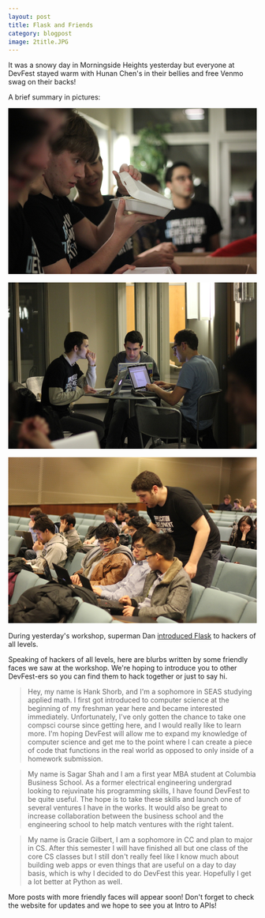 ```yaml
---
layout: post
title: Flask and Friends
category: blogpost
image: 2title.JPG
---
```

It was a snowy day in Morningside Heights yesterday but everyone at DevFest stayed warm with Hunan Chen's in their bellies and free Venmo swag on their backs! 

A brief summary in pictures:

![Dan looking at food](/img/2Dan.JPG)

![group of three](/img/2groupthree.JPG)

![matt](/img/2matthelping.JPG)

During yesterday's workshop, superman Dan [introduced Flask](http://adicu.com/intro-webdev/) to hackers of all levels. 

Speaking of hackers of all levels, here are blurbs written by some friendly faces we saw at the workshop. We're hoping to introduce you to other DevFest-ers so you can find them to hack together or just to say hi. 

> Hey, my name is Hank Shorb, and I'm a sophomore in SEAS studying applied math.  I first got introduced to computer science at the beginning of my freshman year here and became interested immediately.  Unfortunately, I've only gotten the chance to take one compsci course since getting here, and I would really like to learn more.  I'm hoping DevFest will allow me to expand my knowledge of computer science and get me to the point where I can create a piece of code that functions in the real world as opposed to only inside of a homework submission.

> My name is Sagar Shah and I am a first year MBA student at Columbia Business School. As a former electrical engineering undergrad looking to rejuvinate his programming skills, I have found DevFest to be quite useful. The hope is to take these skills and launch one of several ventures I have in the works. It would also be great to increase collaboration between the business school and the engineering school to help match ventures with the right talent.

> My name is Gracie Gilbert, I am a sophomore in CC and plan to major in CS. After this semester I will have finished all but one class of the core CS classes but I still don't really feel like I know much about building web apps or even things that are useful on a day to day basis, which is why I decided to do DevFest this year. Hopefully I get a lot better at Python as well.

More posts with more friendly faces will appear soon! Don't forget to check the website for updates and we hope to see you at Intro to APIs!
